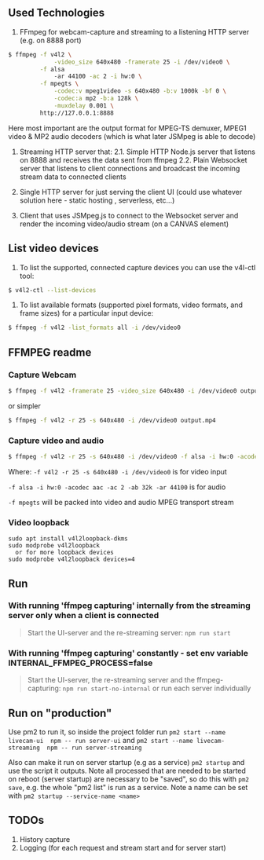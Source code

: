 ## Used Technologies

1. FFmpeg for webcam-capture and streaming to a listening HTTP server (e.g. on 8888 port)

```bash
$ ffmpeg -f v4l2 \
             -video_size 640x480 -framerate 25 -i /dev/video0 \
         -f alsa
             -ar 44100 -ac 2 -i hw:0 \
         -f mpegts \
             -codec:v mpeg1video -s 640x480 -b:v 1000k -bf 0 \
             -codec:a mp2 -b:a 128k \
             -muxdelay 0.001 \
         http://127.0.0.1:8888
```

Here most important are the output format for MPEG-TS demuxer, MPEG1 video & MP2 audio decoders 
 (which is what later JSMpeg is able to decode)

1. Streaming HTTP server that:
  2.1. Simple HTTP Node.js server that listens on 8888 and receives the data sent from ffmpeg
  2.2. Plain Websocket server that listens to client connections and broadcast the incoming stream data to connected clients

1. Single HTTP server for just serving the client UI (could use whatever solution here - static hosting , serverless, etc...)
1. Client that uses JSMpeg.js to connect to the Websocket server and render the incoming video/audio stream (on a CANVAS element)

## List video devices

1. To list the supported, connected capture devices you can use the v4l-ctl tool:

```bash
$ v4l2-ctl --list-devices
```

1. To list available formats (supported pixel formats, video formats, and frame sizes) for a particular input device:

```bash
$ ffmpeg -f v4l2 -list_formats all -i /dev/video0
```

## FFMPEG readme

### Capture Webcam

```bash
$ ffmpeg -f v4l2 -framerate 25 -video_size 640x480 -i /dev/video0 output.mkv
```

or simpler

```bash
$ ffmpeg -f v4l2 -r 25 -s 640x480 -i /dev/video0 output.mp4
```

### Capture video and audio

```bash
$ ffmpeg -f v4l2 -r 25 -s 640x480 -i /dev/video0 -f alsa -i hw:0 -acodec aac -ac 2 -ab 32k -ar 44100 -f mpegts output.mp4
```

Where: 
``` -f v4l2 -r 25 -s 640x480 -i /dev/video0 ``` is for video input

``` -f alsa -i hw:0 -acodec aac -ac 2 -ab 32k -ar 44100 ``` is for audio

``` -f mpegts ``` will be packed into video and audio MPEG transport stream


### Video loopback

```
sudo apt install v4l2loopback-dkms
sudo modprobe v4l2loopback
  or for more loopback devices
sudo modprobe v4l2loopback devices=4
```

## Run

### With running 'ffmpeg capturing' internally from the streaming server only when a client is connected 

> Start the UI-server and the re-streaming server: ```npm run start```

### With running 'ffmpeg capturing' constantly - set env variable INTERNAL_FFMPEG_PROCESS=false

> Start the UI-server, the re-streaming server and the ffmpeg-capturing: ```npm run start-no-internal``` or run each server individually

## Run on "production"

Use pm2 to run it, so inside the project folder run ```pm2 start --name livecam-ui  npm -- run server-ui``` and ```pm2 start --name livecam-streaming  npm -- run server-streaming```

Also can make it run on server startup (e.g as a service)
```pm2 startup``` and use the script it outputs. Note all processed that are needed to be started on reboot (server startup) are necessary to be "saved", so do this with ```pm2 save```, e.g. the whole "pm2 list" is run as a service. Note a name can be set with ```pm2 startup --service-name <name>```


## TODOs

1. History capture
1. Logging (for each request and stream start and for server start)